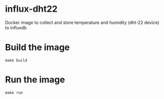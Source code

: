 # influx-dht22

Docker image to collect and store temperature and humidity (dht-22 device) to influxdb

# Build the image

    make build

# Run the image

    make run
